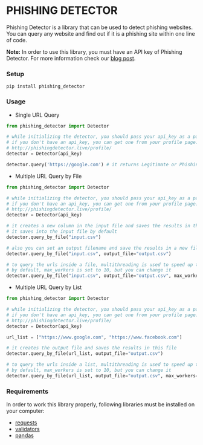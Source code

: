 # PHISHING DETECTOR

Phishing Detector is a library that can be used to detect phishing websites. You can query any website and find out if it is a phishing site within one line of code.

<b>Note:</b> In order to use this library, you must have an API key of Phishing Detector. For more information check our [blog post](http://phishingdetector.live/support/python-library-usage/).

### Setup

```
pip install phishing_detector
```

### Usage

- Single URL Query

```python
from phishing_detector import Detector

# while initializing the detector, you should pass your api_key as a parameter
# if you don't have an api_key, you can get one from your profile page:
# http://phishingdetector.live/profile/
detector = Detector(api_key)

detector.query('https://google.com') # it returns Legitimate or Phishing
```

- Multiple URL Query by File

```python
from phishing_detector import Detector

# while initializing the detector, you should pass your api_key as a parameter
# if you don't have an api_key, you can get one from your profile page:
# http://phishingdetector.live/profile/
detector = Detector(api_key)

# it creates a new column in the input file and saves the results in this column
# it saves into the input file by default
detector.query_by_file("input.csv")

# also you can set an output filename and save the results in a new file
detector.query_by_file("input.csv", output_file="output.csv")

# to query the urls inside a file, multithreading is used to speed up the process
# by default, max_workers is set to 10, but you can change it
detector.query_by_file("input.csv", output_file="output.csv", max_workers=20)
```

- Multiple URL Query by List

```python
from phishing_detector import Detector

# while initializing the detector, you should pass your api_key as a parameter
# if you don't have an api_key, you can get one from your profile page:
# http://phishingdetector.live/profile/
detector = Detector(api_key)

url_list = ["https://www.google.com", "https://www.facebook.com"]

# it creates the output file and saves the results in this file
detector.query_by_file(url_list, output_file="output.csv")

# to query the urls inside a list, multithreading is used to speed up the process
# by default, max_workers is set to 10, but you can change it
detector.query_by_file(url_list, output_file="output.csv", max_workers=20)
```

### Requirements

In order to work this library properly, following libraries must be installed on your computer:

- [requests](https://pypi.org/project/requests/)
- [validators](https://pypi.org/project/validators/)
- [pandas](https://pypi.org/project/pandas/)
